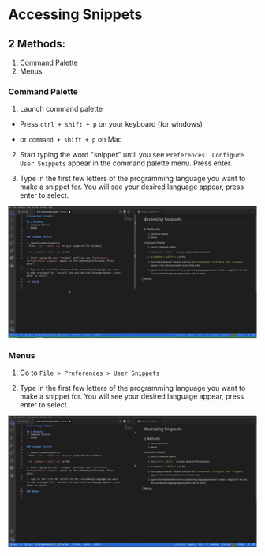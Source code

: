 # Accessing Snippets

## 2 Methods:
1. Command Palette
2. Menus


### Command Palette

1. Launch command palette
- Press `ctrl + shift + p` on your keyboard (for windows)

- or `command + shift + p` on Mac

2. Start typing the word "snippet" until you see `Preferences: Configure User Snippets` appear in the command palette menu. Press enter.

3. Type in the first few letters of the programming language you want to make a snippet for. You will see your desired language appear, press enter to select.


![](images/snippetCommandPalette.gif)


### Menus

1. Go to `File > Preferences > User Snippets`

2. Type in the first few letters of the programming language you want to make a snippet for. You will see your desired language appear, press enter to select.

![](images/snippetMenus.gif)